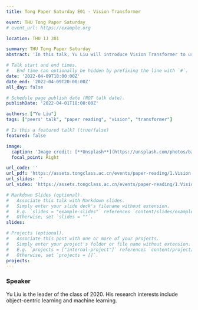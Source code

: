 ```yaml
---
title: Tong Paper Saturday E01 - Vision Transformer

event: THU Tong Paper Saturday
# event_url: https://example.org

location: THU 1J 301

summary: THU Tong Paper Saturday
abstract: 'In this talk, Yu Liu will introduce Vision Transformer to us. He will first go through the paper An Image is Worth 16x16 Words, and then talk about the details and implementation of the model.'

# Talk start and end times.
#   End time can optionally be hidden by prefixing the line with `#`.
date: '2022-04-09T18:00:00Z'
date_end: '2022-04-09T20:00:00Z'
all_day: false

# Schedule page publish date (NOT talk date).
publishDate: '2022-04-01T18:00:00Z'

authors: ["Yu Liu"]
tags: ["peers' talk", "paper reading", "vision", "transformer"]

# Is this a featured talk? (true/false)
featured: false

image:
  caption: 'Image credit: [**Unsplash**](https://unsplash.com/photos/bzdhc5b3Bxs)'
  focal_point: Right

url_code: ''
url_pdf: 'https://assets.tongclass.ac.cn/events/paper-reading/1.Vision.Transformer/Vision.Transformer.Handout.pdf'
url_slides: ''
url_video: 'https://assets.tongclass.ac.cn/events/paper-reading/1.Vision.Transformer/Vision.Transformer.Video.mp4'

# Markdown Slides (optional).
#   Associate this talk with Markdown slides.
#   Simply enter your slide deck's filename without extension.
#   E.g. `slides = "example-slides"` references `content/slides/example-slides.md`.
#   Otherwise, set `slides = ""`.
slides:

# Projects (optional).
#   Associate this post with one or more of your projects.
#   Simply enter your project's folder or file name without extension.
#   E.g. `projects = ["internal-project"]` references `content/project/deep-learning/index.md`.
#   Otherwise, set `projects = []`.
projects:
---
```


### Speaker

Yu Liu is the leader of the class of 2020. His research interests include object-centric learning and machine learning.
